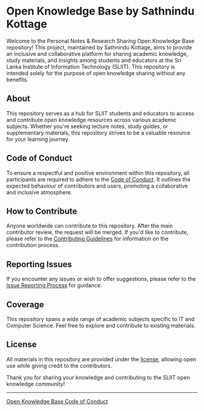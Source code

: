 # Open Knowledge Base by Sathnindu Kottage

Welcome to the Personal Notes & Research Sharing Open Knowledge Base repository! This project, maintained by Sathnindu Kottage, aims to provide an inclusive and collaborative platform for sharing academic knowledge, study materials, and insights among students and educators at the Sri Lanka Institute of Information Technology (SLIIT). This repository is intended solely for the purpose of open knowledge sharing without any benefits.

## About

This repository serves as a hub for SLIIT students and educators to access and contribute open knowledge resources across various academic subjects. Whether you're seeking lecture notes, study guides, or supplementary materials, this repository strives to be a valuable resource for your learning journey.

## Code of Conduct

To ensure a respectful and positive environment within this repository, all participants are required to adhere to the [Code of Conduct](CODE_OF_CONDUCT.md). It outlines the expected behaviour of contributors and users, promoting a collaborative and inclusive atmosphere.

## How to Contribute

Anyone worldwide can contribute to this repository. After the main contributor review, the request will be merged. If you'd like to contribute, please refer to the [Contributing Guidelines](CONTRIBUTING.md) for information on the contribution process.

## Reporting Issues

If you encounter any issues or wish to offer suggestions, please refer to the [Issue Reporting Process](ISSUE_REPORTING.md) for guidance.

## Coverage

This repository spans a wide range of academic subjects specific to IT and Computer Science. Feel free to explore and contribute to existing materials.

## License

All materials in this repository are provided under the [license](LICENSE.md), allowing open use while giving credit to the contributors.

Thank you for sharing your knowledge and contributing to the SLIIT open knowledge community!

---
[Open Knowledge Base Code of Conduct](CODE_OF_CONDUCT.md)
